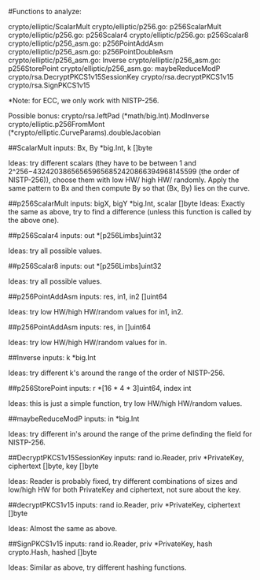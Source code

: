 #Functions to analyze:

crypto/elliptic/ScalarMult
crypto/elliptic/p256.go: p256ScalarMult
crypto/elliptic/p256.go: p256Scalar4
crypto/elliptic/p256.go: p256Scalar8
crypto/elliptic/p256_asm.go: p256PointAddAsm
crypto/elliptic/p256_asm.go: p256PointDoubleAsm
crypto/elliptic/p256_asm.go: Inverse
crypto/elliptic/p256_asm.go: p256StorePoint
crypto/elliptic/p256_asm.go: maybeReduceModP
crypto/rsa.DecryptPKCS1v15SessionKey
crypto/rsa.decryptPKCS1v15
crypto/rsa.SignPKCS1v15

*Note: for ECC, we only work with NISTP-256.

Possible bonus:
crypto/rsa.leftPad
(*math/big.Int).ModInverse
crypto/elliptic.p256FromMont
(*crypto/elliptic.CurveParams).doubleJacobian

##ScalarMult
inputs: Bx, By *big.Int, k []byte

Ideas: try different scalars (they have to be between 1 and 2^256−432420386565659656852420866394968145599 (the order of NISTP-256)), choose them with low HW/ high HW/ randomly. Apply the same pattern to Bx and then compute By so that (Bx, By) lies on the curve.

##p256ScalarMult
inputs: bigX, bigY *big.Int, scalar []byte
Ideas: Exactly the same as above, try to find a difference (unless this function is called by the above one).


##p256Scalar4
inputs: out *[p256Limbs]uint32

Ideas: try all possible values.

##p256Scalar8
inputs: out *[p256Limbs]uint32

Ideas: try all possible values.

##p256PointAddAsm
inputs: res, in1, in2 []uint64

Ideas: try low HW/high HW/random values for in1, in2.

##p256PointAddAsm
inputs: res, in []uint64

Ideas: try low HW/high HW/random values for in.

##Inverse
inputs: k *big.Int

Ideas: try different k's around the range of the order of NISTP-256.

##p256StorePoint
inputs: r *[16 * 4 * 3]uint64, index int

Ideas: this is just a simple function, try low HW/high HW/random values.

##maybeReduceModP
inputs: in *big.Int

Ideas: try different in's around the range of the prime definding the field for NISTP-256.

##DecryptPKCS1v15SessionKey
inputs: rand io.Reader, priv *PrivateKey, ciphertext []byte, key []byte

Ideas: Reader is probably fixed, try different combinations of sizes and low/high HW for both PrivateKey and ciphertext, not sure about the key.

##decryptPKCS1v15
inputs: rand io.Reader, priv *PrivateKey, ciphertext []byte

Ideas: Almost the same as above.

##SignPKCS1v15
inputs: rand io.Reader, priv *PrivateKey, hash crypto.Hash, hashed []byte

Ideas: Similar as above, try different hashing functions.

